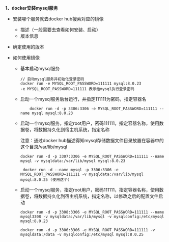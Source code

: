 **1、docker安装mysql服务**

- 安装哪个服务就去docker hub搜索对应的镜像
  - 描述（一般需要去查看如何安装、启动）
  - 版本信息
- 确定使用的版本

- 如何使用镜像

  - 基本启动mysql服务

    ```
    // 启动mysql服务并初始化登录密码
    docker run -e MYSQL_ROOT_PASSWORD=111111 mysql:8.0.23
    -e MYSQL_ROOT_PASSWORD=111111 表示给mysql执行登录密码
    ```

  - 启动一个mysql服务后台运行，并指定111111为密码，指定容器名

    ```
        docker run -d -p 3306:3306 -e MYSQL_ROOT_PASSWORD=111111 --name mysql mysql:8.0.23
    ```

  - 启动一个mysql服务，指定root用户，密码111111，指定容器名称，使用数据卷，将数据持久化到宿主机系统，指定名称

    注意：通过docker hub描述得知mysql存储数据文件目录放置在容器中的这个目录/var/lib/mysql

    ```
    docker run -d -p 3307:3306 -e MYSQL_ROOT_PASSWORD=111111 --name mysql -v mysqldata:/var/lib/mysql mysql:8.0.23
    
     docker run -d --name mysql -p 3306:3306 -e MYSQL_ROOT_PASSWORD=111111 -v mysqldata:/var/lib/mysql mysql:8.0.25 (使用这个)
    ```

  - 启动一个mysql服务，指定root用户，密码111111，指定容器名称，使用数据卷，将数据持久化到宿主机系统，指定名称，以修改之后的配置文件启动
  
    ```
    docker run -d -p 3308:3306 -e MYSQL_ROOT_PASSWORD=111111 --name mysql3308 -v mysqldata:/var/lib/mysql -v mysqlconfig:/etc/mysql mysql:8.0.23
    
    docker run -d -p 3306:3306 -e MYSQL_ROOT_PASSWORD=111111 -v mysqldata:/data -v mysqlconfig:/etc/mysql mysql:8.0.25
    ```
    
    

